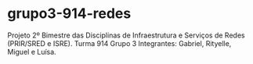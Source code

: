 # grupo3-914-redes

Projeto 2º Bimestre das Disciplinas de Infraestrutura e Serviços de Redes (PRIR/SRED e ISRE).
Turma 914
Grupo 3
Integrantes: Gabriel, Rityelle, Miguel e Luísa.
